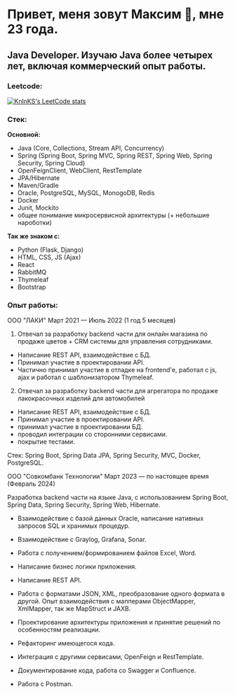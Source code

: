 # Привет, меня зовут Максим 👋, мне 23 года. 

## **Java Developer.** Изучаю Java более четырех лет, включая коммерческий опыт работы.

### Leetcode:
[![KnlnKS's LeetCode stats](https://leetcode-stats-six.vercel.app/?username=sovadeveloper&theme=dark)](https://github.com/KnlnKS/leetcode-stats)

### Стек: 


**Основной:**
- Java (Core, Collections, Stream API, Concurrency)
- Spring (Spring Boot, Spring MVC, Spring REST, Spring Web, Spring Security, Spring Cloud)
- OpenFeignClient, WebClient, RestTemplate
- JPA/Hibernate
- Maven/Gradle
- Oracle, PostgreSQL, MySQL, MonogoDB, Redis
- Docker
- Junit, Mockito
- общее понимание микросервисной архитектуры (+ небольшие нароботки)


**Так же знаком с:**
- Python (Flask, Django)
- HTML, CSS, JS (Ajax)
- React
- RabbitMQ
- Thymeleaf
- Bootstrap


### Опыт работы:

ООО "ЛАКИ" Март 2021 — Июль 2022 (1 год 5 месяцев)

1) Отвечал за разработку backend части для онлайн магазина по продаже цветов + CRM системы для управления сотрудниками.

- Написание REST API, взаимодействие с БД.
- Принимал участие в проектировании API.
- Частично принимал участие в отладке на frontend'e, работал с js, ajax и работал с шаблонизатором Thymeleaf.

2) Отвечал за разработку backend части для агрегатора по продаже лакокрасочных изделий для автомобилей

- Написание REST API, взаимодействие с БД.
- Принимал участие в проектировании API.
- принимал участие в проектировании БД.
- проводил интеграции со сторонними сервисами.
- покрытие тестами.

Стек: Spring Boot, Spring Data JPA, Spring Security, MVC, Docker, PostgreSQL.




ООО "Совкомбанк Технологии" Март 2023 — по настоящее время (Февраль 2024)

Разработка backend части на языке Java, с использованием Spring Boot, Spring Data, Spring Security, Spring Web, Hibernate.

- Взаимодействие с базой данных Oracle, написание нативных запросов SQL и хранимых процедур.

- Взаимодействие с Graylog, Grafana, Sonar.

- Работа с получением/формированием файлов Excel, Word.

- Написание бизнес логики приложения.

- Написание REST API.

- Работа с форматами JSON, XML, преобразование одного формата в другой. Опыт взаимодействия с мапперами ObjectMapper, XmlMapper, так же MapStruct и JAXB.

- Проектирование архитектуры приложения и принятие решений по особенностям реализации.

- Рефакторинг имеющегося кода.

- Интеграция с другими сервисами, OpenFeign и RestTemplate.

- Документирование кода, работа со Swagger и Confluence.

- Работа с Postman.
